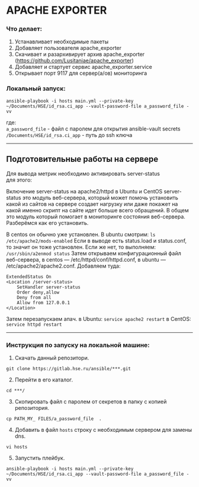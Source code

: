 # APACHE EXPORTER   

### Что делает:  
1. Устанавливает необходимые пакеты  
2. Добавляет пользователя apache_exporter  
3. Скачивает и разархивирует архив apache_exporter  (https://github.com/Lusitaniae/apache_exporter)  
4. Добавляет и стартует сервис apache_exporter.service  
5. Открывает порт 9117 для сервер(а/ов) мониторинга  

### Локальный запуск:  
```shell
ansible-playbook -i hosts main.yml --private-key ~/Documents/HSE/id_rsa.ci_app --vault-password-file a_password_file -vv  
```

где:   
   `a_password_file` - файл с паролем для открытия ansible-vault secrets  
   `/Documents/HSE/id_rsa.ci_app` - путь до ssh ключа  
   
 
----
## Подготовительные работы на сервере  
Для вывода метрик необходимо активировать server-status  
для этого:  

Включение server-status на apache2/httpd в Ubuntu и CentOS
server-status это модуль веб-сервера, который может помочь установить какой из сайтов на сервере создает нагрузку или даже покажет на какой именно скрипт на сайте идет больше всего обращений. В общем это модуль который помогает в мониторинге состояния веб-сервера. Разберёмся как его установить.

В centos он обычно уже установлен. В ubuntu смотрим:
`ls /etc/apache2/mods-enabled`
Если в выводе есть status.load и status.conf, то значит он тоже установлен. Если же нет, то выполняем:
`/usr/sbin/a2enmod status`
Затем открываем конфигурационный файл веб-сервера, в centos — /etc/httpd/conf/httpd.conf, в ubuntu — /etc/apache2/apache2.conf. Добавляем туда:
```
ExtendedStatus On
<Location /server-status>
    SetHandler server-status
    Order deny,allow
    Deny from all
    Allow from 127.0.0.1
</Location>
```
Затем перезапускаем апач.
в Ubuntu:
`service apache2 restart`
в CentOS:
`service httpd restart`


  
___
### Инструкция по запуску на локальной машине:
1. Скачать данный репозитори.    
```shell
git clone https://gitlab.hse.ru/ansible/***.git
```
2. Перейти в его каталог.
```shell
cd ***/
```
3. Скопировать файл с паролем от секретов в папку с копией репозитория.   
```shell
cp PATH_MY_ FILES/a_password_file  .  
```
4. Добавить в файл `hosts` строку с необходимым сервером для замены dns.  
```shell
vi hosts   
```
5. Запустить плейбук.   
```shell
ansible-playbook -i hosts main.yml --private-key ~/Documents/HSE/id_rsa.ci_app --vault-password-file a_password_file -vv  
```

